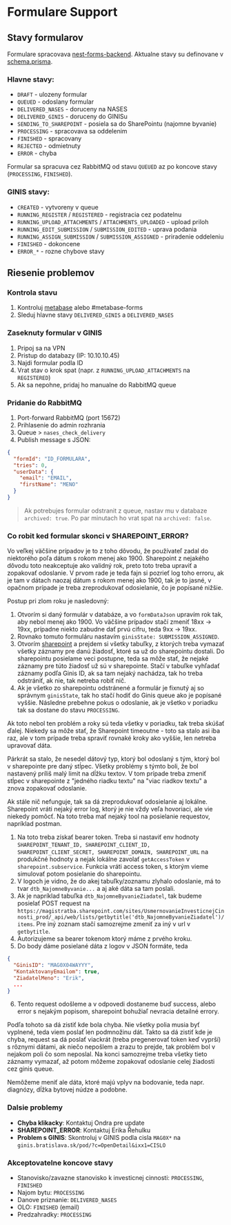 # Formulare Support

## Stavy formularov

Formulare spracovava [nest-forms-backend](https://github.com/bratislava/konto.bratislava.sk/tree/master/nest-forms-backend). Aktualne stavy su definovane v [schema.prisma](https://github.com/bratislava/konto.bratislava.sk/blob/master/nest-forms-backend/prisma/schema.prisma).

### Hlavne stavy:

- `DRAFT` - ulozeny formular
- `QUEUED` - odoslany formular
- `DELIVERED_NASES` - doruceny na NASES
- `DELIVERED_GINIS` - doruceny do GINISu
- `SENDING_TO_SHAREPOINT` - posiela sa do SharePointu (najomne byvanie)
- `PROCESSING` - spracovava sa oddelenim
- `FINISHED` - spracovany
- `REJECTED` - odmietnuty
- `ERROR` - chyba

Formular sa spracuva cez RabbitMQ od stavu `QUEUED` az po koncove stavy (`PROCESSING`, `FINISHED`).

### GINIS stavy:

- `CREATED` - vytvoreny v queue
- `RUNNING_REGISTER` / `REGISTERED` - registracia cez podatelnu
- `RUNNING_UPLOAD_ATTACHMENTS` / `ATTACHMENTS_UPLOADED` - upload priloh
- `RUNNING_EDIT_SUBMISSION` / `SUBMISSION_EDITED` - uprava podania
- `RUNNING_ASSIGN_SUBMISSION` / `SUBMISSION_ASSIGNED` - priradenie oddeleniu
- `FINISHED` - dokoncene
- `ERROR_*` - rozne chybove stavy

## Riesenie problemov

### Kontrola stavu

1. Kontroluj [metabase](https://metabase.bratislava.sk/dashboard/11-forms-dashboard?date_filter=past7days) alebo #metabase-forms
2. Sleduj hlavne stavy `DELIVERED_GINIS` a `DELIVERED_NASES`

### Zaseknuty formular v GINIS

1. Pripoj sa na VPN
2. Pristup do databazy (IP: 10.10.10.45)
3. Najdi formular podla ID
4. Vrat stav o krok spat (napr. z `RUNNING_UPLOAD_ATTACHMENTS` na `REGISTERED`)
5. Ak sa nepohne, pridaj ho manualne do RabbitMQ queue

### Pridanie do RabbitMQ

1. Port-forward RabbitMQ (port 15672)
2. Prihlasenie do admin rozhrania
3. Queue > `nases_check_delivery`
4. Publish message s JSON:

```json
{
  "formId": "ID_FORMULARA",
  "tries": 0,
  "userData": {
    "email": "EMAIL",
    "firstName": "MENO"
  }
}
```

> Ak potrebujes formular odstranit z queue, nastav mu v databaze `archived: true`. Po par minutach ho vrat spat na `archived: false`.

### Co robit ked formular skonci v SHAREPOINT_ERROR?

Vo veľkej väčšine prípadov je to z toho dôvodu, že používateľ zadal do niektorého poľa dátum s rokom menej ako 1900. Sharepoint z nejakého dôvodu toto neakceptuje ako validný rok, preto toto treba upraviť a zopakovať odoslanie. V prvom rade je teda fajn si pozrieť log toho erroru, ak je tam v dátach naozaj dátum s rokom menej ako 1900, tak je to jasné, v opačnom prípade je treba zreprodukovať odosielanie, čo je popísané nižšie.

Postup pri zlom roku je nasledovný:

1. Otvorím si daný formulár v databáze, a vo `formDataJson` upravím rok tak, aby nebol menej ako 1900. Vo väčšine prípadov stačí zmeniť 18xx -> 19xx, prípadne niekto zabudne dať prvú cifru, teda 9xx -> 19xx.
2. Rovnako tomuto formuláru nastavím `ginisState: SUBMISSION_ASSIGNED`.
3. Otvorím [sharepoint](https://magistratba.sharepoint.com/sites/UsmernovanieInvesticnejCinnosti_prod/_layouts/15/viewlsts.aspx?view=14) a prejdem si všetky tabuľky, z ktorých treba vymazať všetky záznamy pre danú žiadosť, ktoré sa už do sharepointu dostali. Do sharepointu posielame veci postupne, teda sa môže stať, že nejaké záznamy pre túto žiadosť už sú v sharepointe. Stačí v tabuľke vyhľadať záznamy podľa Ginis ID, ak sa tam nejaký nachádza, tak ho treba odstrániť, ak nie, tak netreba robiť nič.
4. Ak je všetko zo sharepointu odstránené a formulár je fixnutý aj so správnym `ginisState`, tak ho stačí hodiť do Ginis queue ako je popísané vyššie. Následne prebehne pokus o odoslanie, ak je všetko v poriadku tak sa dostane do stavu `PROCESSING`.

Ak toto nebol ten problém a roky sú teda všetky v poriadku, tak treba skúšať ďalej. Niekedy sa môže stať, že Sharepoint timeoutne - toto sa stalo asi iba raz, ale v tom prípade treba spraviť rovnaké kroky ako vyššie, len netreba upravovať dáta.

Párkrát sa stalo, že nesedel dátový typ, ktorý bol odoslaný s tým, ktorý bol v sharepointe pre daný stĺpec. Všetky problémy s týmto boli, že bol nastavený príliš malý limit na dĺžku textov. V tom prípade treba zmeniť stĺpec v sharepointe z "jedného riadku textu" na "viac riadkov textu" a znova zopakovať odoslanie.

Ak stále nič nefunguje, tak sa dá zreprodukovať odosielanie aj lokálne. Sharepoint vráti nejaký error log, ktorý je nie vždy veľa hovoriaci, ale vie niekedy pomôcť. Na toto treba mať nejaký tool na posielanie requestov, napríklad postman.

1. Na toto treba získať bearer token. Treba si nastaviť env hodnoty `SHAREPOINT_TENANT_ID, SHAREPOINT_CLIENT_ID, SHAREPOINT_CLIENT_SECRET, SHAREPOINT_DOMAIN, SHAREPOINT_URL` na produkčné hodnoty a nejak lokálne zavolať `getAccessToken` v `sharepoint.subservice`. Funkcia vráti access token, s ktorým vieme simulovať potom posielanie do sharepointu.
2. V logoch je vidno, že do akej tabuľky/zoznamu zlyhalo odoslanie, má to tvar `dtb_NajomneByvanie...` a aj aké dáta sa tam poslali.
3. Ak je napríklad tabuľka `dtb_NajomneByvanieZiadatel`, tak budeme posielať POST request na `https://magistratba.sharepoint.com/sites/UsmernovanieInvesticnejCinnosti_prod/_api/web/lists/getbytitle('dtb_NajomneByvanieZiadatel')/items`. Pre iný zoznam stačí samozrejme zmeniť za iný v url v `getbytitle`.
4. Autorizujeme sa bearer tokenom ktorý máme z prvého kroku.
5. Do body dáme posielané dáta z logov v JSON formáte, teda

```json
{
  "GinisID": "MAG0X04WAYYY",
  "KontaktovanyEmailom": true,
  "ZiadatelMeno": "Erik",
  ...
}
```

6. Tento request odošleme a v odpovedi dostaneme buď success, alebo error s nejakým popisom, sharepoint bohužiaľ nevracia detailné errory.

Podľa tohoto sa dá zistiť kde bola chyba. Nie všetky polia musia byť vyplnené, teda viem poslať len podmnožinu dát. Takto sa dá zistiť kde je chyba, request sa dá poslať viackrát (treba pregenerovať token keď vyprší) s rôznymi dátami, ak niečo nepošlem a zrazu to prejde, tak problém bol v nejakom poli čo som neposlal. Na konci samozrejme treba všetky tieto záznamy vymazať, až potom môžeme zopakovať odoslanie celej žiadosti cez ginis queue.

Nemôžeme meniť ale dáta, ktoré majú vplyv na bodovanie, teda napr. diagnózy, dĺžka bytovej núdze a podobne.

### Dalsie problemy

- **Chyba klikacky**: Kontaktuj Ondra pre update
- **SHAREPOINT_ERROR**: Kontaktuj Erika Řehulku
- **Problem s GINIS**: Skontroluj v GINIS podla cisla `MAG0X*` na `ginis.bratislava.sk/pod/?c=OpenDetail&ixx1=CISLO`

### Akceptovatelne koncove stavy

- Stanovisko/zavazne stanovisko k investicnej cinnosti: `PROCESSING`, `FINISHED`
- Najom bytu: `PROCESSING`
- Danove priznanie: `DELIVERED_NASES`
- OLO: `FINISHED` (email)
- Predzahradky: `PROCESSING`
